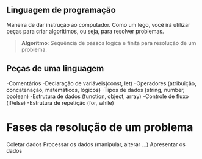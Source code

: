 ##  Linguagem de programação

Maneira de dar instrução ao computador.
Como um lego, você irá utilizar peças para criar algoritimos, ou seja, para resolver problemas.

>   **Algoritmo**: Sequência de passos lógica e finita para resolução de um problema.

## Peças de uma linguagem

-Comentários
-Declaração de variáveis(const, let)
-Operadores (atribuição, concatenação, matemáticos, lógicos)
-Tipos de dados (string, number, boolean)
-Estrutura de dados (function, object, array)
-Controle de fluxo (if/else)
-Estrutura de repetição (for, while)

# Fases da resolução de um problema

Coletar dados
Processar os dados (manipular, alterar ...)
Apresentar os dados